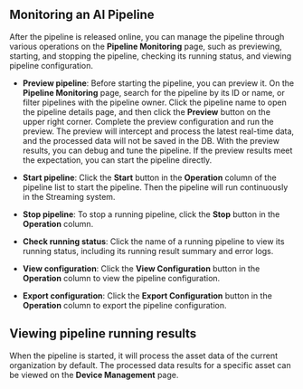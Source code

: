 ## Monitoring an AI Pipeline

After the pipeline is released online, you can manage the pipeline through various operations on the **Pipeline Monitoring** page, such as previewing, starting, and stopping the pipeline, checking its running status, and viewing pipeline configuration.

- **Preview pipeline**: Before starting the pipeline, you can preview it. On the **Pipeline Monitoring** page, search for the pipeline by its ID or name, or filter pipelines with the pipeline owner. Click the pipeline name to open the pipeline details page, and then click the **Preview** button on the upper right corner. Complete the preview configuration and run the preview. The preview will intercept and process the latest real-time data, and the processed data will not be saved in the DB. With the preview results, you can debug and tune the pipeline. If the preview results meet the expectation, you can start the pipeline directly.

- **Start pipeline**: Click the **Start** button in the **Operation** column of the pipeline list to start the pipeline. Then the pipeline will run continuously in the Streaming system.

- **Stop pipeline**: To stop a running pipeline, click the **Stop** button in the **Operation** column.

- **Check running status**: Click the name of a running pipeline to view its running status, including its running result summary and error logs.

- **View configuration**: Click the **View Configuration** button in the **Operation** column to view the pipeline configuration.

- **Export configuration**: Click the **Export Configuration** button in the **Operation** column to export the pipeline configuration.

  

## Viewing pipeline running results

When the pipeline is started, it will process the asset data of the current organization by default. The processed data results for a specific asset can be viewed on the **Device Management** page.